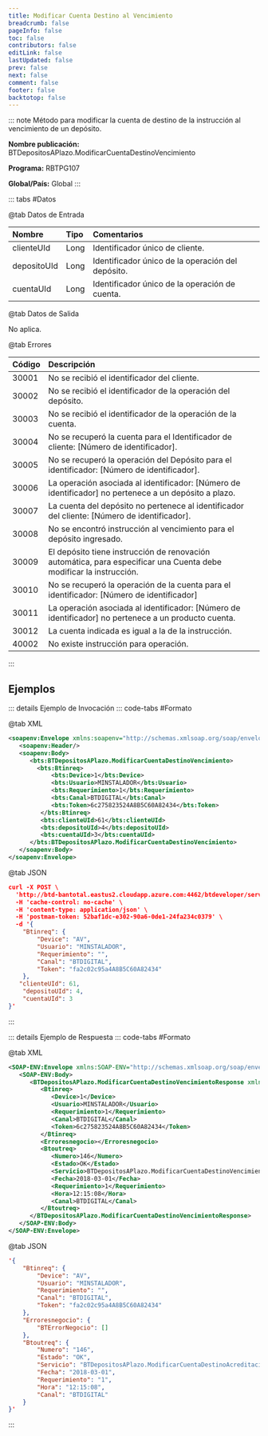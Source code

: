 ```yaml
---
title: Modificar Cuenta Destino al Vencimiento
breadcrumb: false
pageInfo: false
toc: false
contributors: false
editLink: false
lastUpdated: false
prev: false
next: false
comment: false
footer: false
backtotop: false
---
```


<!-- ABRE DATOS DEL MÉTODO -->
::: note Método para modificar la cuenta de destino de la instrucción al vencimiento de un depósito.

**Nombre publicación:** BTDepositosAPlazo.ModificarCuentaDestinoVencimiento

**Programa:** RBTPG107

**Global/País:** Global
:::
<!-- CIERRA DATOS DEL MÉTODO -->

<!-- ABRE TABLA DE DATOS -->
::: tabs #Datos 

@tab Datos de Entrada

Nombre | Tipo | Comentarios
:--------- | :--------- | :---------
clienteUId | Long | Identificador único de cliente.
depositoUId | Long | Identificador único de la operación del depósito.
cuentaUId | Long | Identificador único de la operación de cuenta.

@tab Datos de Salida

No aplica.

@tab Errores

Código | Descripción
:--------- | :-----------
30001 | No se recibió el identificador del cliente.
30002 | No se recibió el identificador de la operación del depósito.
30003 | No se recibió el identificador de la operación de la cuenta.
30004 | No se recuperó la cuenta para el Identificador de cliente: [Número de identificador].
30005 | No se recuperó la operación del Depósito para el identificador: [Número de identificador].
30006 | La operación asociada al identificador: [Número de identificador] no pertenece a un depósito a plazo.
30007 | La cuenta del depósito no pertenece al identificador del cliente: [Número de identificador].
30008 | No se encontró instrucción al vencimiento para el depósito ingresado.
30009 | El depósito tiene instrucción de renovación automática, para especificar una Cuenta debe modificar la instrucción.
30010 | No se recuperó la operación de la cuenta para el identificador: [Número de identificador]
30011 | La operación asociada al identificador: [Número de identificador] no pertenece a un producto cuenta.
30012 | La cuenta indicada es igual a la de la instrucción.
40002 | No existe instrucción para operación.
::: 
<!-- CIERRA TABLA DE DATOS -->

## **Ejemplos**

<!-- ABRE EJEMPLO DE INVOCACIÓN -->
::: details Ejemplo de Invocación 
::: code-tabs #Formato

@tab XML
```xml
<soapenv:Envelope xmlns:soapenv="http://schemas.xmlsoap.org/soap/envelope/" xmlns:bts="http://uy.com.dlya.bantotal/BTSOA/">
   <soapenv:Header/>
   <soapenv:Body>
      <bts:BTDepositosAPlazo.ModificarCuentaDestinoVencimiento>
	    <bts:Btinreq>
            <bts:Device>1</bts:Device>
            <bts:Usuario>MINSTALADOR</bts:Usuario>
            <bts:Requerimiento>1</bts:Requerimiento>
            <bts:Canal>BTDIGITAL</bts:Canal>
            <bts:Token>6c275823524A8B5C60A82434</bts:Token>
         </bts:Btinreq>
         <bts:clienteUId>61</bts:clienteUId>
         <bts:depositoUId>4</bts:depositoUId>
         <bts:cuentaUId>3</bts:cuentaUId>
      </bts:BTDepositosAPlazo.ModificarCuentaDestinoVencimiento>
   </soapenv:Body>
</soapenv:Envelope>
```

@tab JSON
```json
curl -X POST \
  'http://btd-bantotal.eastus2.cloudapp.azure.com:4462/btdeveloper/servlet/com.dlya.bantotal.odwsbt_BTDepositosAPlazo?ModificarCuentaDestinoVencimiento=' \
  -H 'cache-control: no-cache' \
  -H 'content-type: application/json' \
  -H 'postman-token: 52baf1dc-e302-90a6-0de1-24fa234c0379' \
  -d '{
	"Btinreq": {
		"Device": "AV",
		"Usuario": "MINSTALADOR",
		"Requerimiento": "",
		"Canal": "BTDIGITAL",
		"Token": "fa2c02c95a4A8B5C60A82434"
	},
   "clienteUId": 61,
	"depositoUId": 4,
	"cuentaUId": 3
}'
```
:::
<!-- CIERRA EJEMPLO DE INVOCACIÓN -->

<!-- ABRE EJEMPLO DE RESPUESTA -->
::: details Ejemplo de Respuesta 
::: code-tabs #Formato

@tab XML
```xml
<SOAP-ENV:Envelope xmlns:SOAP-ENV="http://schemas.xmlsoap.org/soap/envelope/" xmlns:xsd="http://www.w3.org/2001/XMLSchema" xmlns:SOAP-ENC="http://schemas.xmlsoap.org/soap/encoding/" xmlns:xsi="http://www.w3.org/2001/XMLSchema-instance">
   <SOAP-ENV:Body>
      <BTDepositosAPlazo.ModificarCuentaDestinoVencimientoResponse xmlns="http://uy.com.dlya.bantotal/BTSOA/">
         <Btinreq>
            <Device>1</Device>
            <Usuario>MINSTALADOR</Usuario>
            <Requerimiento>1</Requerimiento>
            <Canal>BTDIGITAL</Canal>
            <Token>6c275823524A8B5C60A82434</Token>
         </Btinreq>
         <Erroresnegocio></Erroresnegocio>
         <Btoutreq>
            <Numero>146</Numero>
            <Estado>OK</Estado>
            <Servicio>BTDepositosAPlazo.ModificarCuentaDestinoVencimiento</Servicio>
            <Fecha>2018-03-01</Fecha>
            <Requerimiento>1</Requerimiento>
            <Hora>12:15:08</Hora>
            <Canal>BTDIGITAL</Canal>
         </Btoutreq>
      </BTDepositosAPlazo.ModificarCuentaDestinoVencimientoResponse>
   </SOAP-ENV:Body>
</SOAP-ENV:Envelope>
```

@tab JSON
```json
'{
	"Btinreq": {
		"Device": "AV",
		"Usuario": "MINSTALADOR",
		"Requerimiento": "",
		"Canal": "BTDIGITAL",
		"Token": "fa2c02c95a4A8B5C60A82434"
	},
    "Erroresnegocio": {
        "BTErrorNegocio": []
    },
    "Btoutreq": {
        "Numero": "146",
        "Estado": "OK",
        "Servicio": "BTDepositosAPlazo.ModificarCuentaDestinoAcreditacion",
        "Fecha": "2018-03-01",
        "Requerimiento": "1",
        "Hora": "12:15:08",
        "Canal": "BTDIGITAL"
    }
}'
```
::: 
<!-- CIERRA EJEMPLO DE RESPUESTA -->